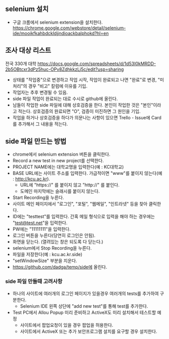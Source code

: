 ## selenium 설치

* 구글 크롬에서 selenium extension을 설치한다. https://chrome.google.com/webstore/detail/selenium-ide/mooikfkahbdckldjjndioackbalphokd?hl=en

## 조사 대상 리스트
전국 330개 대학
https://docs.google.com/spreadsheets/d/1d53I0kMRDD-2b5OBtcxr3dPz5huc-OPv8ZdhkkzLj5c/edit?usp=sharing

* 상태를 "작업중"으로 변경하고 작업 시작, 작업이 완료되고 나면 "완료"로 변경, "미처리"의 경우 "비고" 칼럼에 이유를 기입.
* 작업자는 추후 변경될 수 있음.
* side 파일 작업이 완료되는 대로 수시로 github에 올린다.
* 남들이 작업한 side 파일에 대해 상호검증을 한다. 본인이 작업한 것은 "본인"이라고 적는다. 상호검증의 완료되면 "O", 검증이 미진하면 그 원인을 기입.
* 작업을 하거나 상호검증을 하다가 의문나는 사항이 있으면 Trello - Issue에 Card를 추가해서 그 내용을 적는다.

## side 파일 만드는 방법

* chrome에서 selenium extension 버튼을 클릭한다.
* Record a new test in new project를 선택한다.
* PROJECT NAME에는 대학교명을 입력한다(예 : KC대학교)
* BASE URL에는 사이트 주소를 입력한다. 가급적이면 "www"를 붙이지 않는다(예 : http://kcu.ac.kr).
  * URL에 "https://" 를 붙이지 않고 "http://" 를 붙인다.
  * 도메인 마지막에는 슬래시를 붙이지 않는다.
* Start Recording을 누른다.
* 사이트 메인 페이지에서 "로그인", "포털", "웹메일", "인트라넷" 등을 찾아 클릭한다.
* ID에는 "testtest"를 입력한다. 간혹 메일 형식으로 입력을 해야 하는 경우에는 "test@test.net"을 입력한다.
* PW에는 "11111111"을 입력한다.
* 로그인 버튼을 누른다(당연히 로그인은 안됨).
* 화면을 닫는다. (열려있는 창은 되도록 다 닫는다.)
* selenium에서 Stop Recording을 누른다.
* 파일을 저장한다(예 : kcu.ac.kr.side)
* "setWindowSize" 부분을 지운다.
* https://github.com/dadga/temp/side에 올린다.

### side 파일 만들때 고려사항
* 하나의 사이트에 여러개의 로그인 페이지가 있을경우 여러개의 tests를 추가하여 구분한다.
  * Selenium IDE 왼쪽 상단에 "add new test"를 통해 test를 추가한다.
* Test PC에서 Allou Popup 미리 준비하고 ActiveX도 미리 설치해서 테스트할 예정
  * 사이트에서 팝업요청이 있을 경우 팝업을 허용한다.
  * 사이트에서 ActiveX 또는 추가 보안프로그램 설치를 요구할 경우 설치한다.
